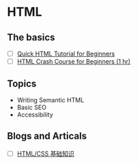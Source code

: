 # HTML

## The basics
- [ ] [Quick HTML Tutorial for Beginners](https://www.youtube.com/playlist?list=PLr6-GrHUlVf_ZNmuQSXdS197Oyr1L9sPB)
- [ ] [HTML Crash Course for Beginners (1 hr)](https://www.youtube.com/watch?v=UB1O30fR-EE)

## Topics
- Writing Semantic HTML
- Basic SEO
- Accessibility

## Blogs and  Articals
- [ ] [HTML/CSS 基础知识](https://leohxj.gitbooks.io/front-end-database/content/html-and-css-basic/index.html)